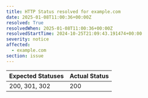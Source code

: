 ```yaml
---
title: HTTP Status resolved for example.com
date: 2025-01-08T11:00:36+00:00Z
resolved: True
resolvedWhen: 2025-01-08T11:00:36+00:00Z
resolvedStartTime: 2024-10-25T21:09:43.191474+00:00
severity: notice
affected:
  - example.com
section: issue
---
```


| Expected Statuses | Actual Status  |
|-------------------|----------------|
| 200, 301, 302 | 200 |
